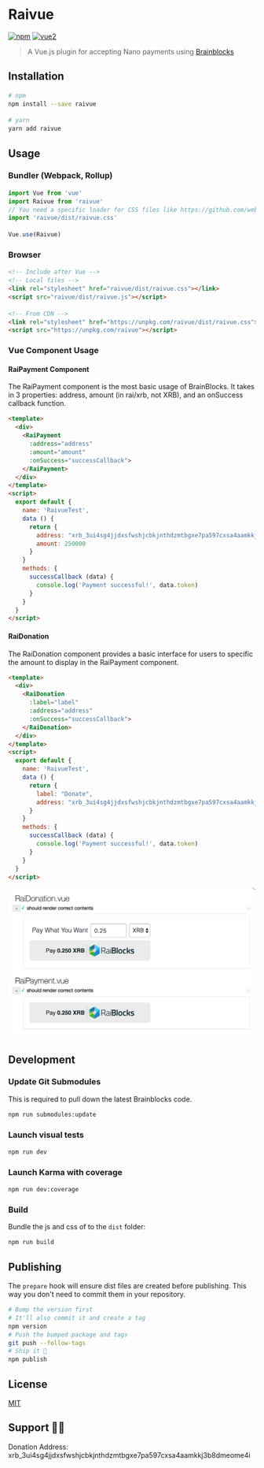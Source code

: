 # Raivue

[![npm](https://img.shields.io/npm/v/raivue.svg)](https://www.npmjs.com/package/raivue) [![vue2](https://img.shields.io/badge/vue-2.x-brightgreen.svg)](https://vuejs.org/)

> A Vue.js plugin for accepting Nano payments using [Brainblocks](https://brainblocks.io/)

## Installation

```bash
# npm
npm install --save raivue

# yarn
yarn add raivue
```

## Usage

### Bundler (Webpack, Rollup)

```js
import Vue from 'vue'
import Raivue from 'raivue'
// You need a specific loader for CSS files like https://github.com/webpack/css-loader
import 'raivue/dist/raivue.css'

Vue.use(Raivue)
```

### Browser

```html
<!-- Include after Vue -->
<!-- Local files -->
<link rel="stylesheet" href="raivue/dist/raivue.css"></link>
<script src="raivue/dist/raivue.js"></script>

<!-- From CDN -->
<link rel="stylesheet" href="https://unpkg.com/raivue/dist/raivue.css"></link>
<script src="https://unpkg.com/raivue"></script>
```

### Vue Component Usage

#### RaiPayment Component

The RaiPayment component is the most basic usage of BrainBlocks. It takes in 3 properties: address, amount (in rai/xrb, not XRB), and an onSuccess callback function.

```html
<template>
  <div>
    <RaiPayment
      :address="address"
      :amount="amount"
      :onSuccess="successCallback">
    </RaiPayment>
  </div>
</template>
<script>
  export default {
    name: 'RaivueTest',
    data () {
      return {
        address: "xrb_3ui4sg4jjdxsfwshjcbkjnthdzmtbgxe7pa597cxsa4aamkkj3b8dmeome4i",
        amount: 250000
      }
    }
    methods: {
      successCallback (data) {
        console.log('Payment successful!', data.token)
      }
    }
  }
</script>
```

#### RaiDonation

The RaiDonation component provides a basic interface for users to specific the amount to display in the RaiPayment component.

```html
<template>
  <div>
    <RaiDonation
      :label="label"
      :address="address"
      :onSuccess="successCallback">
    </RaiDonation>
  </div>
</template>
<script>
  export default {
    name: 'RaivueTest',
    data () {
      return {
        label: "Donate",
        address: "xrb_3ui4sg4jjdxsfwshjcbkjnthdzmtbgxe7pa597cxsa4aamkkj3b8dmeome4i",
      }
    }
    methods: {
      successCallback (data) {
        console.log('Payment successful!', data.token)
      }
    }
  }
</script>
```

![Alt text](img/raivue-components.png?raw=true "RaiVue Component Examples Screenshot")

## Development

### Update Git Submodules
This is required to pull down the latest Brainblocks code.
```bash
npm run submodules:update
```

### Launch visual tests

```bash
npm run dev
```

### Launch Karma with coverage

```bash
npm run dev:coverage
```

### Build

Bundle the js and css of to the `dist` folder:

```bash
npm run build
```


## Publishing

The `prepare` hook will ensure dist files are created before publishing. This
way you don't need to commit them in your repository.

```bash
# Bump the version first
# It'll also commit it and create a tag
npm version
# Push the bumped package and tags
git push --follow-tags
# Ship it 🚀
npm publish
```

## License

[MIT](http://opensource.org/licenses/MIT)


## Support 💙💚
Donation Address: xrb_3ui4sg4jjdxsfwshjcbkjnthdzmtbgxe7pa597cxsa4aamkkj3b8dmeome4i

